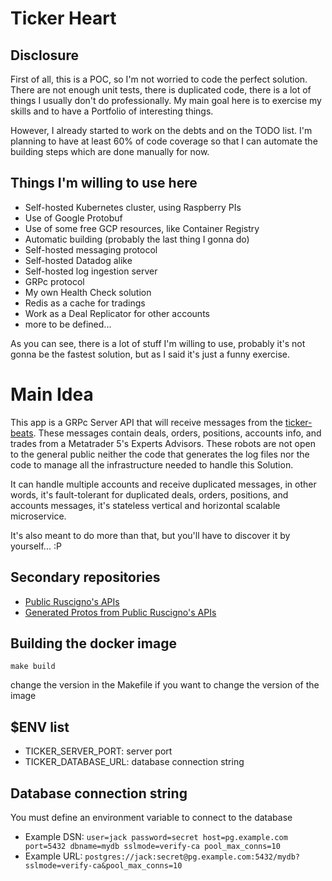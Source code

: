 # Ticker Heart

## Disclosure
First of all, this is a POC, so I'm not worried to code the perfect solution. 
There are not enough unit tests, there is duplicated code, there is a lot of 
things I usually don't do professionally. My main goal here is to exercise 
my skills and to have a Portfolio of interesting things.

However, I already started to work on the debts and on the TODO list. I'm 
planning to have at least 60% of code coverage so that I can automate the 
building steps which are done manually for now.

## Things I'm willing to use here
 - Self-hosted Kubernetes cluster, using Raspberry PIs
 - Use of Google Protobuf
 - Use of some free GCP resources, like Container Registry
 - Automatic building (probably the last thing I gonna do)
 - Self-hosted messaging protocol
 - Self-hosted Datadog alike
 - Self-hosted log ingestion server
 - GRPc protocol
 - My own Health Check solution
 - Redis as a cache for tradings
 - Work as a Deal Replicator for other accounts
 - more to be defined...

As you can see, there is a lot of stuff I'm willing to use, probably it's not
gonna be the fastest solution, but as I said it's just a funny exercise.

# Main Idea
This app is a GRPc Server API that will receive messages from the [ticker-beats](https://github.com/Ruscigno/ticker-beats). 
These messages contain deals, orders, positions, accounts info, and trades from a Metatrader 5's 
Experts Advisors. These robots are not open to the general public neither the code that generates 
the log files nor the code to manage all the infrastructure needed to handle this Solution.

It can handle multiple accounts and receive duplicated messages, in other 
words, it's fault-tolerant for duplicated deals, orders, positions, and accounts
messages, it's stateless vertical and horizontal scalable microservice.

It's also meant to do more than that, but you'll have to discover it by yourself... :P

## Secondary repositories
- [Public Ruscigno's APIs](https://github.com/Ruscigno/ruscigno-apis)
- [Generated Protos from Public Ruscigno's APIs](https://github.com/Ruscigno/ruscigno-gosdk)
  
## Building the docker image

`make build`

change the version in the Makefile if you want to change the version of the image

## $ENV list

- TICKER_SERVER_PORT: server port
- TICKER_DATABASE_URL: database connection string

## Database connection string

You must define an environment variable to connect to the database

- Example DSN: `user=jack password=secret host=pg.example.com port=5432 dbname=mydb sslmode=verify-ca pool_max_conns=10`
- Example URL: `postgres://jack:secret@pg.example.com:5432/mydb?sslmode=verify-ca&pool_max_conns=10`
